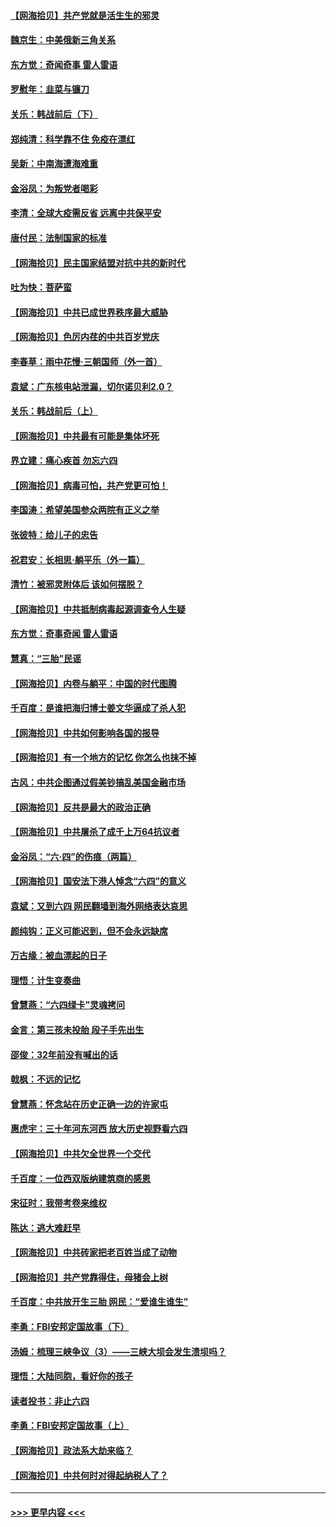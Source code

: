 #### [【网海拾贝】共产党就是活生生的邪灵](../pages/nsc993/n13036627.md?t=06230852) 
#### [魏京生：中美俄新三角关系](../pages/nsc993/n13035986.md?t=06230852) 
#### [东方觉：奇闻奇事 雷人雷语](../pages/nsc993/n13035878.md?t=06230852) 
#### [罗慰年：韭菜与镰刀](../pages/nsc993/n13034374.md?t=06230852) 
#### [关乐：韩战前后（下）](../pages/nsc993/n13034113.md?t=06230852) 
#### [郑纯清：科学靠不住 免疫在漂红](../pages/nsc993/n13034093.md?t=06230852) 
#### [吴新：中南海遭海难重](../pages/nsc993/n13034084.md?t=06230852) 
#### [金浴凤：为叛党者喝彩](../pages/nsc993/n13034058.md?t=06230852) 
#### [李清：全球大疫需反省 远离中共保平安](../pages/nsc993/n13033784.md?t=06230852) 
#### [唐付民：法制国家的标准](../pages/nsc993/n13032944.md?t=06230852) 
#### [【网海拾贝】民主国家结盟对抗中共的新时代](../pages/nsc993/n13031717.md?t=06230852) 
#### [吐为快：菩萨蛮](../pages/nsc993/n13030033.md?t=06230852) 
#### [【网海拾贝】中共已成世界秩序最大威胁](../pages/nsc993/n13028138.md?t=06230852) 
#### [【网海拾贝】色厉内荏的中共百岁党庆](../pages/nsc993/n13025582.md?t=06230852) 
#### [李春草：雨中花慢‧三朝国师（外一首）](../pages/nsc993/n13025567.md?t=06230852) 
#### [袁斌：广东核电站泄漏，切尔诺贝利2.0？](../pages/nsc993/n13025475.md?t=06230852) 
#### [关乐：韩战前后（上）](../pages/nsc993/n13025387.md?t=06230852) 
#### [【网海拾贝】中共最有可能是集体坏死](../pages/nsc993/n13023101.md?t=06230852) 
#### [界立建：痛心疾首 勿忘六四](../pages/nsc993/n13022339.md?t=06230852) 
#### [【网海拾贝】病毒可怕，共产党更可怕！](../pages/nsc993/n13020728.md?t=06230852) 
#### [李国涛：希望美国参众两院有正义之举](../pages/nsc993/n13020674.md?t=06230852) 
#### [张彼特：给儿子的忠告](../pages/nsc993/n13018934.md?t=06230852) 
#### [祝君安：长相思‧躺平乐（外一篇）](../pages/nsc993/n13018923.md?t=06230852) 
#### [清竹：被邪灵附体后 该如何摆脱？](../pages/nsc993/n13018877.md?t=06230852) 
#### [【网海拾贝】中共抵制病毒起源调查令人生疑](../pages/nsc993/n13017785.md?t=06230852) 
#### [东方觉：奇事奇闻 雷人雷语](../pages/nsc993/n13017577.md?t=06230852) 
#### [慧真：“三胎”民谣](../pages/nsc993/n13017394.md?t=06230852) 
#### [【网海拾贝】内卷与躺平：中国的时代图腾](../pages/nsc993/n13016128.md?t=06230852) 
#### [千百度：是谁把海归博士姜文华逼成了杀人犯](../pages/nsc993/n13015218.md?t=06230852) 
#### [【网海拾贝】中共如何影响各国的报导](../pages/nsc993/n13012599.md?t=06230852) 
#### [【网海拾贝】有一个地方的记忆 你怎么也抹不掉](../pages/nsc993/n13009802.md?t=06230852) 
#### [古风：中共企图通过假美钞搞乱美国金融市场](../pages/nsc993/n13009626.md?t=06230852) 
#### [【网海拾贝】反共是最大的政治正确](../pages/nsc993/n13007051.md?t=06230852) 
#### [【网海拾贝】中共屠杀了成千上万64抗议者](../pages/nsc993/n13002713.md?t=06230852) 
#### [金浴凤：“六·四”的伤痕（两篇）](../pages/nsc993/n13001719.md?t=06230852) 
#### [【网海拾贝】国安法下港人悼念“六四”的意义](../pages/nsc993/n13001039.md?t=06230852) 
#### [袁斌：又到六四 网民翻墙到海外网络表达哀思](../pages/nsc993/n13000995.md?t=06230852) 
#### [颜纯钩：正义可能迟到，但不会永远缺席](../pages/nsc993/n13000920.md?t=06230852) 
#### [万古缘：被血漂起的日子](../pages/nsc993/n13000914.md?t=06230852) 
#### [理悟：计生变奏曲](../pages/nsc993/n13000414.md?t=06230852) 
#### [曾慧燕：“六四绿卡”灵魂拷问](../pages/nsc993/n13000277.md?t=06230852) 
#### [金言：第三孩未投胎 段子手先出生](../pages/nsc993/n13000215.md?t=06230852) 
#### [邵俊：32年前没有喊出的话](../pages/nsc993/n13000181.md?t=06230852) 
#### [戟枫：不远的记忆](../pages/nsc993/n13000121.md?t=06230852) 
#### [曾慧燕：怀念站在历史正确一边的许家屯](../pages/nsc993/n13000073.md?t=06230852) 
#### [惠虎宇：三十年河东河西 放大历史视野看六四](../pages/nsc993/n13000018.md?t=06230852) 
#### [【网海拾贝】中共欠全世界一个交代](../pages/nsc993/n12998706.md?t=06230852) 
#### [千百度：一位西双版纳建筑商的感恩](../pages/nsc993/n12998487.md?t=06230852) 
#### [宋征时：我带考卷来维权](../pages/nsc993/n12994088.md?t=06230852) 
#### [陈达：逃大难赶早](../pages/nsc993/n12993569.md?t=06230852) 
#### [【网海拾贝】中共砖家把老百姓当成了动物](../pages/nsc993/n12993483.md?t=06230852) 
#### [【网海拾贝】共产党靠得住，母猪会上树](../pages/nsc993/n12990730.md?t=06230852) 
#### [千百度：中共放开生三胎 网民：“爱谁生谁生”](../pages/nsc993/n12990644.md?t=06230852) 
#### [李勇：FBI安邦定国故事（下）](../pages/nsc993/n12987854.md?t=06230852) 
#### [汤姆：梳理三峡争议（3）——三峡大坝会发生溃坝吗？](../pages/nsc993/n12989806.md?t=06230852) 
#### [理悟：大陆同胞，看好你的孩子](../pages/nsc993/n12989778.md?t=06230852) 
#### [读者投书：非止六四](../pages/nsc993/n12989673.md?t=06230852) 
#### [李勇：FBI安邦定国故事（上）](../pages/nsc993/n12987749.md?t=06230852) 
#### [【网海拾贝】政法系大劫来临？](../pages/nsc993/n12987596.md?t=06230852) 
#### [【网海拾贝】中共何时对得起纳税人了？](../pages/nsc993/n12985578.md?t=06230852) 

----
#### [ >>> 更早内容 <<< ](../indexes/nsc993-earlier.md)
